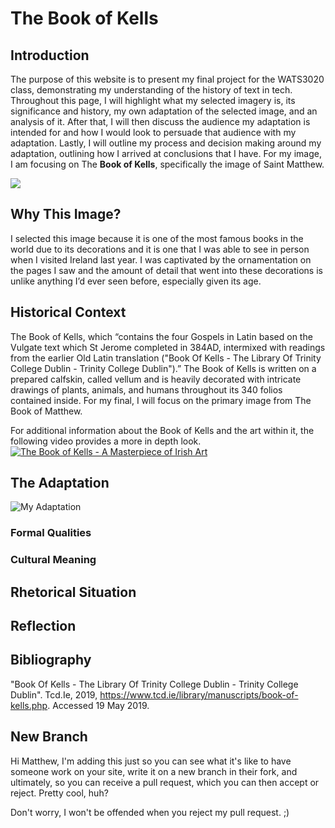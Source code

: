 # The Book of Kells

## Introduction
The purpose of this website is to present my final project for the WATS3020 class, demonstrating my understanding of the history of text in tech. Throughout this page, I will highlight what my selected imagery is, its significance and history, my own adaptation of the selected image, and an analysis of it. After that, I will then discuss the audience my adaptation is intended for and how I would look to persuade that audience with my adaptation. Lastly, I will outline my process and decision making around my adaptation, outlining how I arrived at conclusions that I have. For my image, I am focusing on The **Book of Kells**, specifically the image of Saint Matthew.

<div id="container">
  <img src="http://www.florin.ms/mathkells.jpg">
  </div>

## Why This Image?
I selected this image because it is one of the most famous books in the world due to its decorations and it is one that I was able to see in person when I visited Ireland last year. I was captivated by the ornamentation on the pages I saw and the amount of detail that went into these decorations is unlike anything I’d ever seen before, especially given its age. 

## Historical Context
The Book of Kells, which “contains the four Gospels in Latin based on the Vulgate text which St Jerome completed in 384AD, intermixed with readings from the earlier Old Latin translation ("Book Of Kells - The Library Of Trinity College Dublin - Trinity College Dublin").” The Book of Kells is written on a prepared calfskin, called vellum and is heavily decorated with intricate drawings of plants, animals, and humans throughout its 340 folios contained inside. For my final, I will focus on the primary image from The Book of Matthew.

For additional information about the Book of Kells and the art within it, the following video provides a more in depth look.
[![The Book of Kells - A Masterpiece of Irish Art](https://img.youtube.com/vi/lLNIbroSsLo/hqdefault.jpg)](https://www.youtube.com/watch?v=lLNIbroSsLo)

## The Adaptation
![My Adaptation](https://i.imgur.com/vpHtsuE.png)

### Formal Qualities

### Cultural Meaning

## Rhetorical Situation

## Reflection

## Bibliography
"Book Of Kells - The Library Of Trinity College Dublin - Trinity College Dublin". Tcd.Ie, 2019, https://www.tcd.ie/library/manuscripts/book-of-kells.php. Accessed 19 May 2019.

## New Branch

Hi Matthew, I'm adding this just so you can see what it's like to have someone work on your site, write it on a new branch in their fork, and ultimately, so you can receive a pull request, which you can then accept or reject. Pretty cool, huh?

Don't worry, I won't be offended when you reject my pull request. ;)

